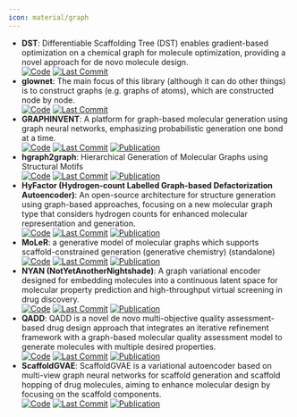 ```yaml
---
icon: material/graph
---
```


- **DST**: Differentiable Scaffolding Tree (DST) enables gradient-based optimization on a chemical graph for molecule optimization, providing a novel approach for de novo molecule design.  
		[![Code](https://img.shields.io/github/stars/futianfan/DST?style=for-the-badge&logo=github)](https://github.com/futianfan/DST) [![Last Commit](https://img.shields.io/github/last-commit/futianfan/DST?style=for-the-badge&logo=github)](https://github.com/futianfan/DST) 
- **glownet**: The main focus of this library (although it can do other things) is to construct graphs (e.g. graphs of atoms), which are constructed node by node.  
		[![Code](https://img.shields.io/github/stars/recursionpharma/gflownet?style=for-the-badge&logo=github)](https://github.com/recursionpharma/gflownet) [![Last Commit](https://img.shields.io/github/last-commit/recursionpharma/gflownet?style=for-the-badge&logo=github)](https://github.com/recursionpharma/gflownet) 
- **GRAPHINVENT**: A platform for graph-based molecular generation using graph neural networks, emphasizing probabilistic generation one bond at a time.  
		[![Code](https://img.shields.io/github/stars/MolecularAI/GraphINVENT?style=for-the-badge&logo=github)](https://github.com/MolecularAI/GraphINVENT) [![Last Commit](https://img.shields.io/github/last-commit/MolecularAI/GraphINVENT?style=for-the-badge&logo=github)](https://github.com/MolecularAI/GraphINVENT) [![Publication](https://img.shields.io/badge/Publication-Citations:87-blue?style=for-the-badge&logo=bookstack)](https://doi.org/10.1088/2632-2153/abcf91) 
- **hgraph2graph**: Hierarchical Generation of Molecular Graphs using Structural Motifs  
		[![Code](https://img.shields.io/github/stars/wengong-jin/hgraph2graph?style=for-the-badge&logo=github)](https://github.com/wengong-jin/hgraph2graph) [![Last Commit](https://img.shields.io/github/last-commit/wengong-jin/hgraph2graph?style=for-the-badge&logo=github)](https://github.com/wengong-jin/hgraph2graph) [![Publication](https://img.shields.io/badge/Publication-Citations:0-blue?style=for-the-badge&logo=bookstack)](https://doi.org/10.48550/arXiv.2002.03230) 
- **HyFactor (Hydrogen-count Labelled Graph-based Defactorization Autoencoder)**: An open-source architecture for structure generation using graph-based approaches, focusing on a new molecular graph type that considers hydrogen counts for enhanced molecular representation and generation.  
		[![Code](https://img.shields.io/github/stars/Laboratoire-de-Chemoinformatique/HyFactor?style=for-the-badge&logo=github)](https://github.com/Laboratoire-de-Chemoinformatique/HyFactor) [![Last Commit](https://img.shields.io/github/last-commit/Laboratoire-de-Chemoinformatique/HyFactor?style=for-the-badge&logo=github)](https://github.com/Laboratoire-de-Chemoinformatique/HyFactor) [![Publication](https://img.shields.io/badge/Publication-Citations:1-blue?style=for-the-badge&logo=arxiv)](https://doi.org/10.26434/chemrxiv-2021-18x0d) 
- **MoLeR**: a generative model of molecular graphs which supports scaffold-constrained generation (generative chemistry) (standalone)  
		[![Code](https://img.shields.io/github/stars/microsoft/molecule-generation?style=for-the-badge&logo=github)](https://github.com/microsoft/molecule-generation) [![Last Commit](https://img.shields.io/github/last-commit/microsoft/molecule-generation?style=for-the-badge&logo=github)](https://github.com/microsoft/molecule-generation) [![Publication](https://img.shields.io/badge/Publication-Citations:0-blue?style=for-the-badge&logo=bookstack)](https://doi.org/10.48550/arXiv.2103.03864) 
- **NYAN (NotYetAnotherNightshade)**: A graph variational encoder designed for embedding molecules into a continuous latent space for molecular property prediction and high-throughput virtual screening in drug discovery.  
		[![Code](https://img.shields.io/github/stars/Chokyotager/NotYetAnotherNightshade?style=for-the-badge&logo=github)](https://github.com/Chokyotager/NotYetAnotherNightshade) [![Last Commit](https://img.shields.io/github/last-commit/Chokyotager/NotYetAnotherNightshade?style=for-the-badge&logo=github)](https://github.com/Chokyotager/NotYetAnotherNightshade) [![Publication](https://img.shields.io/badge/Publication-Citations:13-blue?style=for-the-badge&logo=bookstack)](https://doi.org/10.1038/s42256-023-00683-9) 
- **QADD**: QADD is a novel de novo multi-objective quality assessment-based drug design approach that integrates an iterative refinement framework with a graph-based molecular quality assessment model to generate molecules with multiple desired properties.  
		[![Code](https://img.shields.io/github/stars/yifang000/QADD?style=for-the-badge&logo=github)](https://github.com/yifang000/QADD) [![Last Commit](https://img.shields.io/github/last-commit/yifang000/QADD?style=for-the-badge&logo=github)](https://github.com/yifang000/QADD) [![Publication](https://img.shields.io/badge/Publication-Citations:17-blue?style=for-the-badge&logo=bookstack)](https://doi.org/10.1093/bioinformatics/btad157) 
- **ScaffoldGVAE**: ScaffoldGVAE is a variational autoencoder based on multi-view graph neural networks for scaffold generation and scaffold hopping of drug molecules, aiming to enhance molecular design by focusing on the scaffold components.  
		[![Code](https://img.shields.io/github/stars/ecust-hc/ScaffoldGVAE?style=for-the-badge&logo=github)](https://github.com/ecust-hc/ScaffoldGVAE) [![Last Commit](https://img.shields.io/github/last-commit/ecust-hc/ScaffoldGVAE?style=for-the-badge&logo=github)](https://github.com/ecust-hc/ScaffoldGVAE) [![Publication](https://img.shields.io/badge/Publication-Citations:8-blue?style=for-the-badge&logo=bookstack)](https://doi.org/10.1186/s13321-023-00766-0) 
